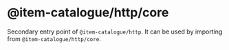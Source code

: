 # @item-catalogue/http/core

Secondary entry point of `@item-catalogue/http`. It can be used by importing from `@item-catalogue/http/core`.
